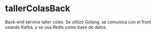 # tallerColasBack
Back-end service taller colas. Se utilizó Golang, se comunica con el front usando Kafka, y se usa Redis como base de datos.
